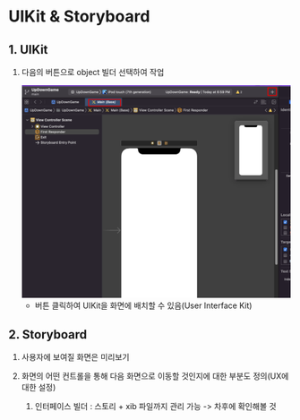 # UIKit & Storyboard

## 1. UIKit

1. 다음의 버튼으로 object 빌더 선택하여 작업

   <img src='images/2022-05-08-19-02-36.png' />

   <br>

   - 버튼 클릭하여 UIKit을 화면에 배치할 수 있음(User Interface Kit)

## 2. Storyboard

1. 사용자에 보여질 화면은 미리보기
2. 화면의 어떤 컨트롤을 통해 다음 화면으로 이동할 것인지에 대한 부분도 정의(UX에 대한 설정)

   1. 인터페이스 빌더 : 스토리 + xib 파일까지 관리 가능 -> 차후에 확인해볼 것
